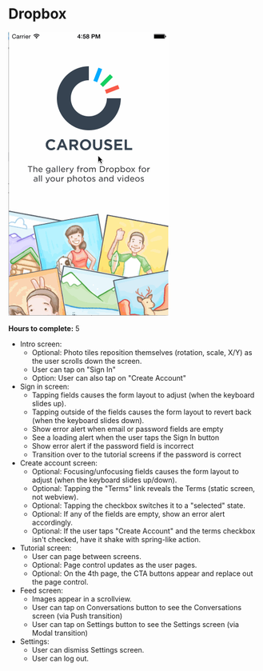 <h1>Dropbox</h1>
<img src="https://raw.githubusercontent.com/bkobash/ios-designers-swift/master/hw2-carousel/hw2-carousel.gif" width="320" height="568" /><br />

<b>Hours to complete:</b> 5<br />

<ul>
<li>Intro screen:
  <ul>
    <li>Optional: Photo tiles reposition themselves (rotation, scale, X/Y) as the user scrolls down the screen.</li>
    <li>User can tap on "Sign In"</li>
    <li>Option: User can also tap on "Create Account"</li>
  </ul>
</li>
<li>Sign in screen:
  <ul>
    <li>Tapping fields causes the form layout to adjust (when the keyboard slides up).</li>
    <li>Tapping outside of the fields causes the form layout to revert back (when the keyboard slides down).</li>
    <li>Show error alert when email or password fields are empty</li>
    <li>See a loading alert when the user taps the Sign In button</li>
    <li>Show error alert if the password field is incorrect</li>
    <li>Transition over to the tutorial screens if the password is correct</li>
  </ul>
</li>
<li>Create account screen:
  <ul>
    <li>Optional: Focusing/unfocusing fields causes the form layout to adjust (when the keyboard slides up/down).</li>
    <li>Optional: Tapping the "Terms" link reveals the Terms (static screen, not webview).</li>
    <li>Optional: Tapping the checkbox switches it to a "selected" state.</li>
    <li>Optional: If any of the fields are empty, show an error alert accordingly.</li>
    <li>Optional: If the user taps "Create Account" and the terms checkbox isn't checked, have it shake with spring-like action.</li>
  </ul>
</li>
<li>Tutorial screen:
  <ul>
    <li>User can page between screens.</li>
    <li>Optional: Page control updates as the user pages.</li>
    <li>Optional: On the 4th page, the CTA buttons appear and replace out the page control.</li>
  </ul>
</li>
<li>Feed screen:
  <ul>
    <li>Images appear in a scrollview.</li>
    <li>User can tap on Conversations button to see the Conversations screen (via Push transition)</li>
    <li>User can tap on Settings button to see the Settings screen (via Modal transition)</li>
  </ul>
</li>
<li>Settings:
  <ul>
    <li>User can dismiss Settings screen.</li>
    <li>User can log out.</li>
  </ul>
</li>
</ul>
